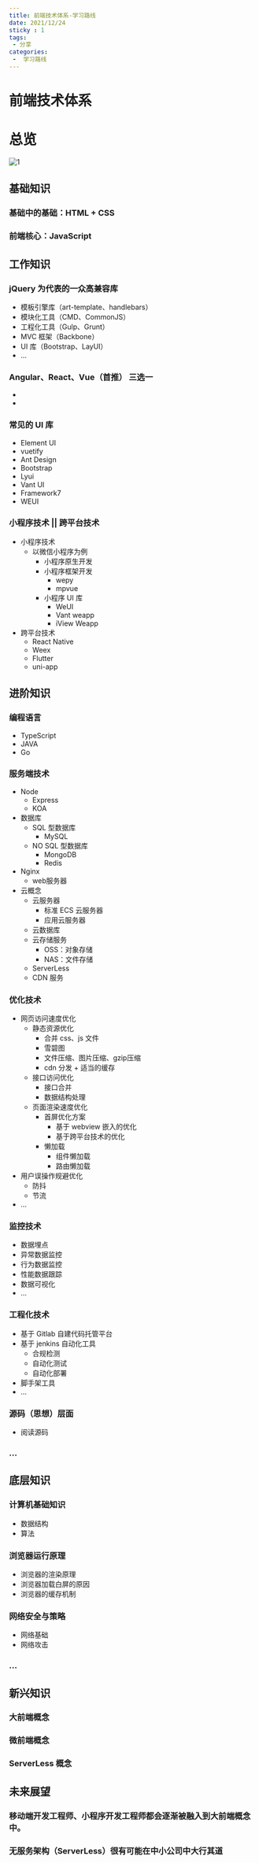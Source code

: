 ```yaml
---
title: 前端技术体系-学习路线
date: 2021/12/24
sticky : 1
tags:
 - 分享
categories:
 -  学习路线 
---
```

# 前端技术体系

# 总览

![1](../../.vuepress/public/other/1.png)

## 基础知识

### 基础中的基础：HTML + CSS

### 前端核心：JavaScript

## 工作知识

### jQuery 为代表的一众高兼容库

- 模板引擎库（art-template、handlebars）
- 模块化工具（CMD、CommonJS）
- 工程化工具（Gulp、Grunt）
- MVC 框架（Backbone）
- UI 库（Bootstrap、LayUI）
- ...

### Angular、React、Vue（首推） 三选一

- 
- 

### 常见的 UI 库

- Element UI
- vuetify
- Ant Design
- Bootstrap
- Lyui
- Vant UI
- Framework7
- WEUI

### 小程序技术 || 跨平台技术

- 小程序技术
  - 以微信小程序为例
    - 小程序原生开发
    - 小程序框架开发
      - wepy
      - mpvue
    - 小程序 UI 库
      - WeUI
      - Vant weapp
      - iView Weapp
- 跨平台技术
  - React Native
  - Weex
  - Flutter
  - uni-app

## 进阶知识

### 编程语言

- TypeScript
- JAVA
- Go

### 服务端技术

- Node
  - Express
  - KOA
- 数据库
  - SQL 型数据库
    - MySQL
  - NO SQL 型数据库
    - MongoDB
    - Redis
- Nginx
  - web服务器
- 云概念
  - 云服务器
    - 标准 ECS 云服务器
    - 应用云服务器
  - 云数据库
  - 云存储服务
    - OSS：对象存储
    - NAS：文件存储
  - ServerLess
  - CDN 服务

### 优化技术

- 网页访问速度优化
  - 静态资源优化
    - 合并 css、js 文件
    - 雪碧图
    - 文件压缩、图片压缩、gzip压缩
    - cdn 分发 + 适当的缓存
  - 接口访问优化
    - 接口合并
    - 数据结构处理
  - 页面渲染速度优化
    - 首屏优化方案
      - 基于 webview 嵌入的优化
      - 基于跨平台技术的优化
    - 懒加载
      - 组件懒加载
      - 路由懒加载
- 用户误操作规避优化
  - 防抖 
  - 节流
- ...

### 监控技术

- 数据埋点
- 异常数据监控
- 行为数据监控
- 性能数据跟踪
- 数据可视化
- ...

### 工程化技术

- 基于 Gitlab 自建代码托管平台
- 基于 jenkins 自动化工具
  - 合规检测
  - 自动化测试
  - 自动化部署
- 脚手架工具
- ...

### 源码（思想）层面

- 阅读源码

### ...

## 底层知识

### 计算机基础知识

- 数据结构
- 算法

### 浏览器运行原理

- 浏览器的渲染原理
- 浏览器加载白屏的原因
- 浏览器的缓存机制

### 网络安全与策略

- 网络基础
- 网络攻击

### ...

## 新兴知识

### 大前端概念

### 微前端概念

### ServerLess 概念

## 未来展望

### 移动端开发工程师、小程序开发工程师都会逐渐被融入到大前端概念中。

### 无服务架构（ServerLess）很有可能在中小公司中大行其道


